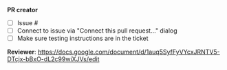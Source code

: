 **PR creator**
- [ ] Issue #  
- [ ] Connect to issue via "Connect this pull request..." dialog 
- [ ] Make sure testing instructions are in the ticket 

**Reviewer**: https://docs.google.com/document/d/1auq5SyfFyVYcxJRNTV5-DTcjx-bBxO-dL2c99wiXJVs/edit
